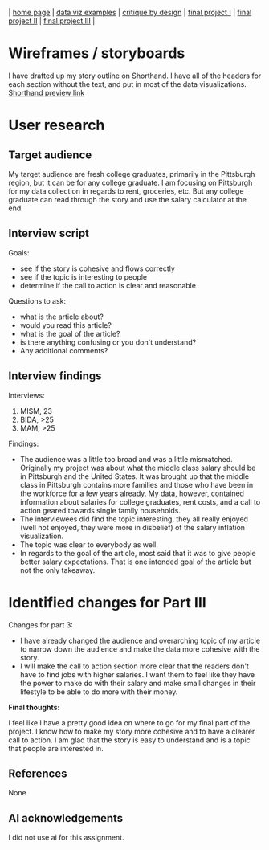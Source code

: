 | [home page](README.md) | [data viz examples](dataviz-examples.md) | [critique by design](critique-by-design.md) | [final project I](final-project-part-one.md) | [final project II](final-project-part-two.md) | [final project III](final-project-part-three.md) |

# Wireframes / storyboards

I have drafted up my story outline on Shorthand. I have all of the headers for each section without the text, and put in most of the data visualizations.
[Shorthand preview link](https://preview.shorthand.com/tefYnukaz9YTLelT)

# User research 

## Target audience

My target audience are fresh college graduates, primarily in the Pittsburgh region, but it can be for any college graduate. I am focusing on Pittsburgh for my data collection in regards to rent, groceries, etc. But any college graduate can read through the story and use the salary calculator at the end. 

## Interview script

Goals:
- see if the story is cohesive and flows correctly
- see if the topic is interesting to people
- determine if the call to action is clear and reasonable

Questions to ask:
- what is the article about?
- would you read this article?
- what is the goal of the article?
- is there anything confusing or you don't understand?
- Any additional comments?


## Interview findings

Interviews:
1. MISM, 23
2. BIDA, >25
3. MAM, >25

Findings:
- The audience was a little too broad and was a little mismatched. Originally my project was about what the middle class salary should be in Pittsburgh and the United States. It was brought up that the middle class in Pittsburgh contains more families and those who have been in the workforce for a few years already. My data, however, contained information about salaries for college graduates, rent costs, and a call to action geared towards single family households.
- The interviewees did find the topic interesting, they all really enjoyed (well not enjoyed, they were more in disbelief) of the salary inflation visualization.
- The topic was clear to everybody as well.
- In regards to the goal of the article, most said that it was to give people better salary expectations. That is one intended goal of the article but not the only takeaway.


# Identified changes for Part III

Changes for part 3:
- I have already changed the audience and overarching topic of my article to narrow down the audience and make the data more cohesive with the story.
- I will make the call to action section more clear that the readers don't have to find jobs with higher salaries. I want them to feel like they have the power to make do with their salary and make small changes in their lifestyle to be able to do more with their money. 


**Final thoughts:**

I feel like I have a pretty good idea on where to go for my final part of the project. I know how to make my story more cohesive and to have a clearer call to action. I am glad that the story is easy to understand and is a topic that people are interested in. 


## References
None

## AI acknowledgements

I did not use ai for this assignment. 

